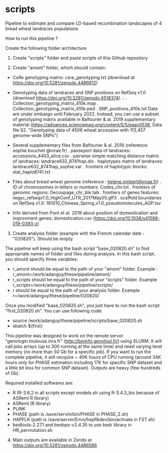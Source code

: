 # scripts

Pipeline to estimate and compare LD-based recombination landscapes of 4 bread wheat landraces populations


How to run this pipeline ?

Create the following folder architecture

1) Create "scripts" folder and paste scripts of this Github repository


2) Create "amont" folder, which should contain:

- CsRe genotyping matrix: csre_genotyping.txt (download at https://doi.org/10.5281/zenodo.4486612)

- Genotyping data of landraces and SNP positions on RefSeq v1.0 (download https://doi.org/10.5281/zenodo.4518374). : 
  . Collection_genotyping_matrix_410k.map
  . Collection_genotyping_matrix_410k.ped
  . SNP_positions_410k.txt 
  Data are under embargo until February 2022. Instead, you can use a subset of genotyping matrix available in Balfourier & al. 2019 supplementary material
  (https://advances.sciencemag.org/content/5/5/eaav0536, Data file S2. "Genotyping data of 4506 wheat accession with 113,457 genome-wide SNPs")

- Several supplementary files from Balfourier & al. 2019 (reference: sophie.bouchet @inrae.fr)
  . passeport data of landraces: accessions_4403_alice.csv
  . pairwise simple matching distance matrix of landraces: landrace632_8741hap.dis
  . haplotypes matrix of landraces: landrace632_8741hap_sophie.var
  . frontiers of haplotypic blocks: stat_haplo8741.txt

- Files about bread wheat genome (reference : helene.rimbert@inrae.fr)
  . ID of chromosomes in letters or numbers: Codes_chr.txt
  . frontiers of genomic regions: Decoupage_chr_ble.tab
  . frontiers of genes features: iwgsc_refseqv1.0_HighConf_UTR_2017May05.gff3
  . scaffold boundaries on RefSeq v1.0: 161010_Chinese_Spring_v1.0_pseudomolecules_AGP.tsv 
  
 - Info derived from Pont et al. 2019 about position of domestication and improvment genes: domestication.csv (https://doi.org/10.1038/s41588-019-0393-z)

3) Create analysis folder (example with the French calendar date : "020820"). Should be empty.

The pipeline will keep using the bash script "base_020820.sh" to find appropriate names of folder and files during analysis. In this bash script, you should specify three variables: 
- r_amont should be equal to the path of your "amont" folder. Example : r_amont=/work/adanguy/these/pipeline/amont/
- r_scripts should be equal to the path of your "scripts" folder. Example r_scripts=/work/adanguy/these/pipeline/scripts/
- r should be equal to the path of your analysis folder. Example r=/work/adanguy/these/pipeline/020820/

Once you modified "base_020820.sh", you just have to run the bash script "first_020820.sh". You can use following code:
- source /work/adanguy/these/pipeline/scripts/base_020820.sh
- sbatch ${first}

This pipeline was designed to work on the remote servor "genologin.toulouse.inra.fr" (http://bioinfo.genotoul.fr/) using SLURM. 
It will call jobs arrays (up to 300 running at the same time) and need varying level memory (no more than 50 Gb for a specific job). 
If you want to run the complete pipeline, it will recquire ~ 40K hours of CPU running (around 34K hours only for PHASE estimation including 17K for specific SNP dataset and a little bit less for common SNP dataset).
Outputs are heavy (few hundreds of Gb).

Required installed softwares are:
- R (R-3.6.2 in all scripts except modele.sh using R-3.4.3_bis because of ASReml R library)
- ASReml (R library)
- PLINK
- PHASE (path is /save/servin/bin/PHASE in PHASE_2.sh)
- HAPFLK (path is /save/servin/Envs/hapflkdev/bin/activate in FST.sh)
- bedtools-2.27.1 and bedops-v2.4.35 to use bedr library in HR_permutation.sh

4) Main outputs are available in Zendo at https://doi.org/10.5281/zenodo.4486586


